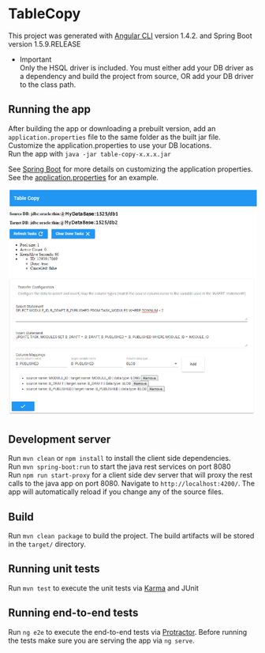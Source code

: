 # TableCopy

This project was generated with [Angular CLI](https://github.com/angular/angular-cli) version 1.4.2. and Spring Boot version 1.5.9.RELEASE  

* Important  
Only the HSQL driver is included. You must either add your DB driver as a dependency and build the project from source, OR add your DB driver to the class path.  

## Running the app  
After building the app or downloading a prebuilt version, add an `application.properties` file to the same folder as the built jar file.  
Customize the application.properties to use your DB locations.  
Run the app with `java -jar table-copy-x.x.x.jar`  

See [Spring Boot](https://docs.spring.io/spring-boot/docs/current/reference/html/boot-features-external-config.html#boot-features-external-config-application-property-files) for more details on customizing the application properties.  
See the [application.properties](./src/main/resources/application.properties) for an example.  

![example](./src/test/resources/img/example.png)  

## Development server
Run `mvn clean` or `npm install` to install the client side dependencies.  
Run `mvn spring-boot:run` to start the java rest services on port 8080   
Run `npm run start-proxy` for a client side dev server that will proxy the rest calls to the java app on port 8080. Navigate to `http://localhost:4200/`. The app will automatically reload if you change any of the source files.

## Build

Run `mvn clean package` to build the project. The build artifacts will be stored in the `target/` directory.

## Running unit tests

Run `mvn test` to execute the unit tests via [Karma](https://karma-runner.github.io) and JUnit

## Running end-to-end tests

Run `ng e2e` to execute the end-to-end tests via [Protractor](http://www.protractortest.org/).
Before running the tests make sure you are serving the app via `ng serve`.

